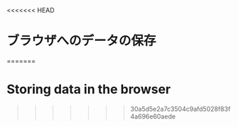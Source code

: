 
<<<<<<< HEAD
# ブラウザへのデータの保存
=======
# Storing data in the browser
>>>>>>> 30a5d5e2a7c3504c9afd5028f83f4a696e60aede

